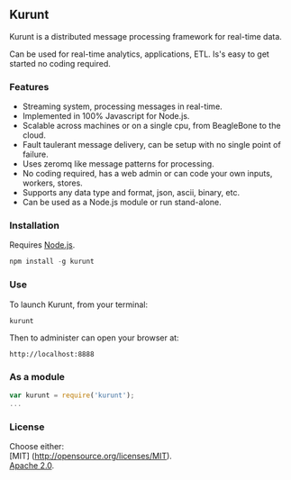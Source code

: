 ## Kurunt

Kurunt is a distributed message processing framework for real-time data.  

Can be used for real-time analytics, applications, ETL. Is's easy to get started no coding required. 

### Features

- Streaming system, processing messages in real-time.
- Implemented in 100% Javascript for Node.js.
- Scalable across machines or on a single cpu, from BeagleBone to the cloud.
- Fault taulerant message delivery, can be setup with no single point of failure.
- Uses zeromq like message patterns for processing.
- No coding required, has a web admin or can code your own inputs, workers, stores.
- Supports any data type and format, json, ascii, binary, etc.
- Can be used as a Node.js module or run stand-alone.

### Installation

Requires [Node.js](http://nodejs.org/).

```js
npm install -g kurunt
```

### Use

To launch Kurunt, from your terminal:

```
kurunt
```

Then to administer can open your browser at:

```
http://localhost:8888
```

### As a module

```js
var kurunt = require('kurunt');
...
```

### License

Choose either:  
[MIT] (http://opensource.org/licenses/MIT).  
[Apache 2.0](http://www.apache.org/licenses/LICENSE-2.0).

